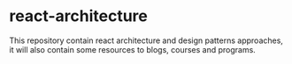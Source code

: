 # react-architecture
This repository contain react architecture and design patterns approaches, it will also contain some resources to blogs, courses and programs.
